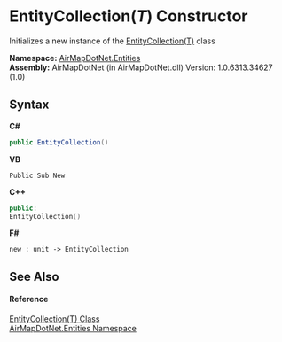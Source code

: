 # EntityCollection(*T*) Constructor 
 

Initializes a new instance of the <a href="T_AirMapDotNet_Entities_EntityCollection_1">EntityCollection(T)</a> class

**Namespace:**&nbsp;<a href="N_AirMapDotNet_Entities">AirMapDotNet.Entities</a><br />**Assembly:**&nbsp;AirMapDotNet (in AirMapDotNet.dll) Version: 1.0.6313.34627 (1.0)

## Syntax

**C#**<br />
``` C#
public EntityCollection()
```

**VB**<br />
``` VB
Public Sub New
```

**C++**<br />
``` C++
public:
EntityCollection()
```

**F#**<br />
``` F#
new : unit -> EntityCollection
```


## See Also


#### Reference
<a href="T_AirMapDotNet_Entities_EntityCollection_1">EntityCollection(T) Class</a><br /><a href="N_AirMapDotNet_Entities">AirMapDotNet.Entities Namespace</a><br />